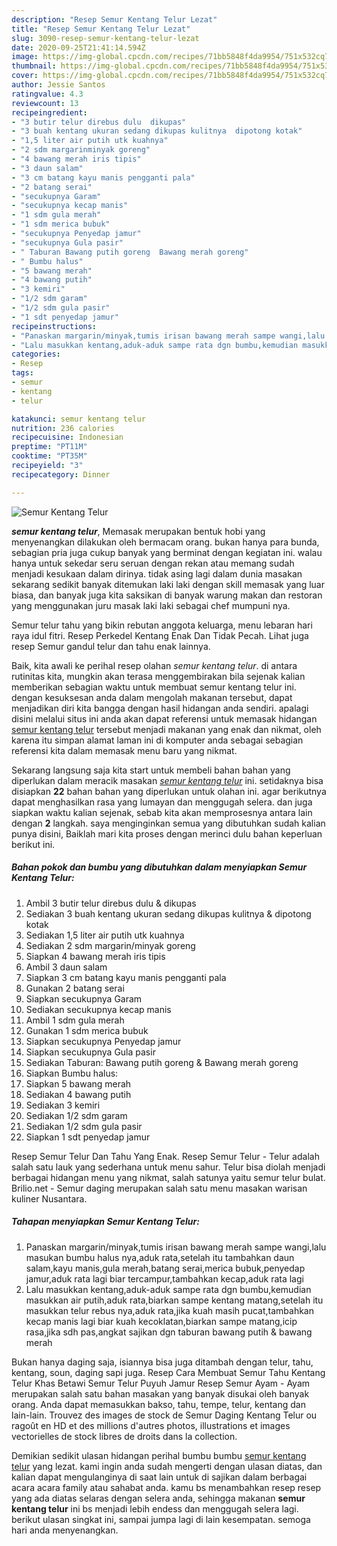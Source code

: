```yaml
---
description: "Resep Semur Kentang Telur Lezat"
title: "Resep Semur Kentang Telur Lezat"
slug: 3090-resep-semur-kentang-telur-lezat
date: 2020-09-25T21:41:14.594Z
image: https://img-global.cpcdn.com/recipes/71bb5848f4da9954/751x532cq70/semur-kentang-telur-foto-resep-utama.jpg
thumbnail: https://img-global.cpcdn.com/recipes/71bb5848f4da9954/751x532cq70/semur-kentang-telur-foto-resep-utama.jpg
cover: https://img-global.cpcdn.com/recipes/71bb5848f4da9954/751x532cq70/semur-kentang-telur-foto-resep-utama.jpg
author: Jessie Santos
ratingvalue: 4.3
reviewcount: 13
recipeingredient:
- "3 butir telur direbus dulu  dikupas"
- "3 buah kentang ukuran sedang dikupas kulitnya  dipotong kotak"
- "1,5 liter air putih utk kuahnya"
- "2 sdm margarinminyak goreng"
- "4 bawang merah iris tipis"
- "3 daun salam"
- "3 cm batang kayu manis pengganti pala"
- "2 batang serai"
- "secukupnya Garam"
- "secukupnya kecap manis"
- "1 sdm gula merah"
- "1 sdm merica bubuk"
- "secukupnya Penyedap jamur"
- "secukupnya Gula pasir"
- " Taburan Bawang putih goreng  Bawang merah goreng"
- " Bumbu halus"
- "5 bawang merah"
- "4 bawang putih"
- "3 kemiri"
- "1/2 sdm garam"
- "1/2 sdm gula pasir"
- "1 sdt penyedap jamur"
recipeinstructions:
- "Panaskan margarin/minyak,tumis irisan bawang merah sampe wangi,lalu masukan bumbu halus nya,aduk rata,setelah itu tambahkan daun salam,kayu manis,gula merah,batang serai,merica bubuk,penyedap jamur,aduk rata lagi biar tercampur,tambahkan kecap,aduk rata lagi"
- "Lalu masukkan kentang,aduk-aduk sampe rata dgn bumbu,kemudian masukkan air putih,aduk rata,biarkan sampe kentang matang,setelah itu masukkan telur rebus nya,aduk rata,jika kuah masih pucat,tambahkan kecap manis lagi biar kuah kecoklatan,biarkan sampe matang,icip rasa,jika sdh pas,angkat sajikan dgn taburan bawang putih &amp; bawang merah"
categories:
- Resep
tags:
- semur
- kentang
- telur

katakunci: semur kentang telur 
nutrition: 236 calories
recipecuisine: Indonesian
preptime: "PT11M"
cooktime: "PT35M"
recipeyield: "3"
recipecategory: Dinner

---
```



![Semur Kentang Telur](https://img-global.cpcdn.com/recipes/71bb5848f4da9954/751x532cq70/semur-kentang-telur-foto-resep-utama.jpg)

<b><i>semur kentang telur</i></b>, Memasak merupakan bentuk hobi yang menyenangkan dilakukan oleh bermacam orang. bukan hanya para bunda, sebagian pria juga cukup banyak yang berminat dengan kegiatan ini. walau hanya untuk sekedar seru seruan dengan rekan atau memang sudah menjadi kesukaan dalam dirinya. tidak asing lagi dalam dunia masakan sekarang sedikit banyak ditemukan laki laki dengan skill memasak yang luar biasa, dan banyak juga kita saksikan di banyak warung makan dan restoran yang menggunakan juru masak laki laki sebagai chef mumpuni nya.

Semur telur tahu yang bikin rebutan anggota keluarga, menu lebaran hari raya idul fitri. Resep Perkedel Kentang Enak Dan Tidak Pecah. Lihat juga resep Semur gandul telur dan tahu enak lainnya.

Baik, kita awali ke perihal resep olahan <i>semur kentang telur</i>. di antara rutinitas kita, mungkin akan terasa menggembirakan bila sejenak kalian memberikan sebagian waktu untuk membuat semur kentang telur ini. dengan kesuksesan anda dalam mengolah makanan tersebut, dapat menjadikan diri kita bangga dengan hasil hidangan anda sendiri. apalagi disini melalui situs ini anda akan dapat referensi untuk memasak hidangan <u>semur kentang telur</u> tersebut menjadi makanan yang enak dan nikmat, oleh karena itu simpan alamat laman ini di komputer anda sebagai sebagian referensi kita dalam memasak menu baru yang nikmat.


Sekarang langsung saja kita start untuk membeli bahan bahan yang diperlukan dalam meracik masakan <u><i>semur kentang telur</i></u> ini. setidaknya bisa disiapkan <b>22</b> bahan bahan yang diperlukan untuk olahan ini. agar berikutnya dapat menghasilkan rasa yang lumayan dan menggugah selera. dan juga siapkan waktu kalian sejenak, sebab kita akan memprosesnya antara lain dengan <b>2</b> langkah. saya menginginkan semua yang dibutuhkan sudah kalian punya disini, Baiklah mari kita proses dengan merinci dulu bahan keperluan berikut ini.

<!--inarticleads1-->

##### Bahan pokok dan bumbu yang dibutuhkan dalam menyiapkan Semur Kentang Telur:

1. Ambil 3 butir telur direbus dulu &amp; dikupas
1. Sediakan 3 buah kentang ukuran sedang dikupas kulitnya &amp; dipotong kotak
1. Sediakan 1,5 liter air putih utk kuahnya
1. Sediakan 2 sdm margarin/minyak goreng
1. Siapkan 4 bawang merah iris tipis
1. Ambil 3 daun salam
1. Siapkan 3 cm batang kayu manis pengganti pala
1. Gunakan 2 batang serai
1. Siapkan secukupnya Garam
1. Sediakan secukupnya kecap manis
1. Ambil 1 sdm gula merah
1. Gunakan 1 sdm merica bubuk
1. Siapkan secukupnya Penyedap jamur
1. Siapkan secukupnya Gula pasir
1. Sediakan  Taburan: Bawang putih goreng &amp; Bawang merah goreng
1. Siapkan  Bumbu halus:
1. Siapkan 5 bawang merah
1. Sediakan 4 bawang putih
1. Sediakan 3 kemiri
1. Sediakan 1/2 sdm garam
1. Sediakan 1/2 sdm gula pasir
1. Siapkan 1 sdt penyedap jamur


Resep Semur Telur Dan Tahu Yang Enak. Resep Semur Telur - Telur adalah salah satu lauk yang sederhana untuk menu sahur. Telur bisa diolah menjadi berbagai hidangan menu yang nikmat, salah satunya yaitu semur telur bulat. Brilio.net - Semur daging merupakan salah satu menu masakan warisan kuliner Nusantara. 

<!--inarticleads2-->

##### Tahapan menyiapkan Semur Kentang Telur:

1. Panaskan margarin/minyak,tumis irisan bawang merah sampe wangi,lalu masukan bumbu halus nya,aduk rata,setelah itu tambahkan daun salam,kayu manis,gula merah,batang serai,merica bubuk,penyedap jamur,aduk rata lagi biar tercampur,tambahkan kecap,aduk rata lagi
1. Lalu masukkan kentang,aduk-aduk sampe rata dgn bumbu,kemudian masukkan air putih,aduk rata,biarkan sampe kentang matang,setelah itu masukkan telur rebus nya,aduk rata,jika kuah masih pucat,tambahkan kecap manis lagi biar kuah kecoklatan,biarkan sampe matang,icip rasa,jika sdh pas,angkat sajikan dgn taburan bawang putih &amp; bawang merah


Bukan hanya daging saja, isiannya bisa juga ditambah dengan telur, tahu, kentang, soun, daging sapi juga. Resep Cara Membuat Semur Tahu Kentang Telur Khas Betawi Semur Telur Puyuh Jamur Resep Semur Ayam - Ayam merupakan salah satu bahan masakan yang banyak disukai oleh banyak orang. Anda dapat memasukkan bakso, tahu, tempe, telur, kentang dan lain-lain. Trouvez des images de stock de Semur Daging Kentang Telur ou ragoût en HD et des millions d&#39;autres photos, illustrations et images vectorielles de stock libres de droits dans la collection. 

Demikian sedikit ulasan hidangan perihal bumbu bumbu <u>semur kentang telur</u> yang lezat. kami ingin anda sudah mengerti dengan ulasan diatas, dan kalian dapat mengulanginya di saat lain untuk di sajikan dalam berbagai acara acara family atau sahabat anda. kamu bs menambahkan resep resep yang ada diatas selaras dengan selera anda, sehingga makanan <b>semur kentang telur</b> ini bs menjadi lebih endess dan menggugah selera lagi. berikut ulasan singkat ini, sampai jumpa lagi di lain kesempatan. semoga hari anda menyenangkan.
